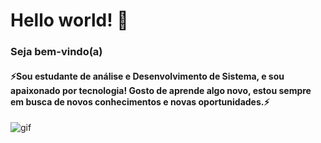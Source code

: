 # Hello world! 👋
 ### Seja bem-vindo(a)
 #### ⚡Sou estudante de análise e Desenvolvimento de Sistema, e sou apaixonado por tecnologia! Gosto de aprende algo novo, estou sempre em busca de novos conhecimentos e novas oportunidades.⚡

![gif](http://clubedosgeeks.com.br/wp-content/uploads/2016/01/dormrm.gif)

<!--
Sou estudante de Analise e Desenvolvimento de Sistema, sou apaixona por tecnologia, gosto de aprende algo novo, estou sempre em busca de novos conhecimentos.


**Danieloliver11/Danieloliver11** is a ✨ _special_ ✨ repository because its `README.md` (this file) appears on your GitHub profile.

Here are some ideas to get you started:

- 🔭 I’m currently working on ...
- 🌱 I’m currently learning ...
- 👯 I’m looking to collaborate on ...
- 🤔 I’m looking for help with ...
- 💬 Ask me about ...
- 📫 How to reach me: ...
- 😄 Pronouns: ...
- ⚡ Fun fact: ...
-->

